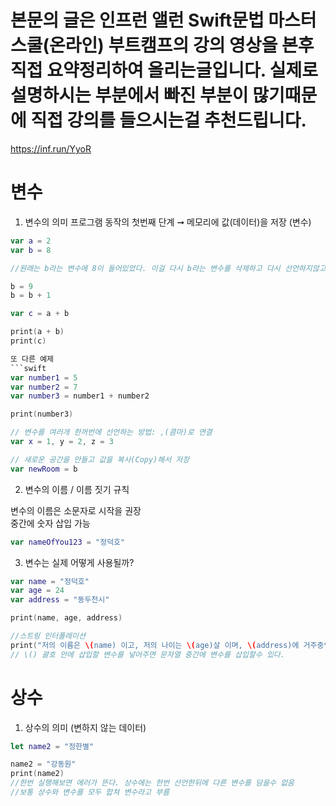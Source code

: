# 본문의 글은 인프런 앨런 Swift문법 마스터 스쿨(온라인) 부트캠프의 강의 영상을 본후 직접 요약정리하여 올리는글입니다. 실제로 설명하시는 부분에서 빠진 부분이 많기때문에 직접 강의를 들으시는걸 추천드립니다.
https://inf.run/YyoR    

# 변수
1. 변수의 의미 
프로그램 동작의 첫번째 단계 ➞ 메모리에 값(데이터)을 저장 (변수)     
    
```swift
var a = 2
var b = 8

//원래는 b라는 변수에 8이 들어있었다. 이걸 다시 b라는 변수를 삭제하고 다시 선언하지않고 안에있는 값만 바꿔줄수도 있다.

b = 9
b = b + 1

var c = a + b

print(a + b)
print(c)

또 다른 예제
```swift
var number1 = 5
var number2 = 7
var number3 = number1 + number2

print(number3)
```
```swift
// 변수를 여러개 한꺼번에 선언하는 방법: ,(콤마)로 연결
var x = 1, y = 2, z = 3

// 새로운 공간을 만들고 값을 복사(Copy)해서 저장
var newRoom = b
```

2. 변수의 이름 / 이름 짓기 규칙 
  
변수의 이름은 소문자로 시작을 권장   
중간에 숫자 삽입 가능    
```swift
var nameOfYou123 = "정덕호"
```


3. 변수는 실제 어떻게 사용될까?   

```swift
var name = "정덕호"
var age = 24
var address = "동두천시"

print(name, age, address)

//스트링 인터폴레이션
print("저의 이름은 \(name) 이고, 저의 나이는 \(age)살 이며, \(address)에 거주중입니다."
// \() 괄호 안에 삽입할 변수를 넣어주면 문자열 중간에 변수를 삽입할수 있다.
```

# 상수

1. 상수의 의미 (변하지 않는 데이터)

```swift
let name2 = "정한별"

name2 = "강동원"
print(name2)
//한번 실행해보면 에러가 뜬다. 상수에는 한번 선언한뒤에 다른 변수를 담을수 없음
//보통 상수와 변수를 모두 합쳐 변수라고 부름
